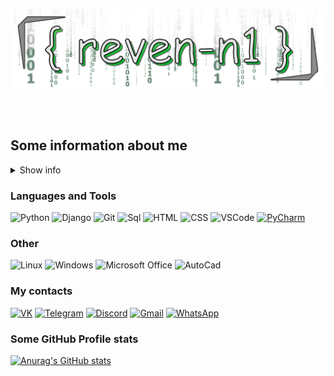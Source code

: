 [![Header](https://github.com/reven-n1/reven-n1/blob/main/assets/From_BuNtaRT_to_reven_n1_with_love1.png)](https://github.com/reven-n1)

</br>
</br>

 ## Some information about me

<details><summary>Show info</summary>
    
- **<h4>Education:</h4>**

    - **2016-2020 (specialized secondary)** Peter the Great St. Petersburg Polytechnic University, **direction** - programming in computer systems, **specialty** - technician-programmer.
    - **2020-2025 (current)** SUAI, **direction** - informatics and computer engineering.

- **<h4>Personal qualities:</h4>**

    - Calmness
    - High responsibility
    - Attentiveness
    - Discipline
    - Analytical mind
    - Learning propensity


- **<h4>Hobbies:</h4>**

    - I like to go out with friends
    - Programming
    - Biking
    - Reading books


- **<h4>Languages:</h4>**

    - Russian(native)
    - English(b2)


- **<h4>Career Objective:</h4>**

    - Senior python developer


- **<h4>Working on projects:</h4>**

    - [Discord Bot(python)](https://github.com/reven-n1/DiscordBot)
  
</details>

### Languages and Tools

![Python](https://img.shields.io/badge/-Python-black?style=for-the-badge&logo=python)   ![Django](https://img.shields.io/badge/-Django-black?style=for-the-badge&logo=django&logoColor=yellow)  ![Git](https://img.shields.io/badge/-Git-black?style=for-the-badge&logo=git&logoColor=red)  ![Sql](https://img.shields.io/badge/-SQL-black?style=for-the-badge&logo=mysql&logoColor=yellow) ![HTML](https://img.shields.io/badge/-HTML-black?style=for-the-badge&logo=html5)    ![CSS](https://img.shields.io/badge/-CSS-black?style=for-the-badge&logo=css3)   ![VSCode](https://img.shields.io/badge/-VSCode-black?style=for-the-badge&logo=visualstudiocode&logoColor=blue)</a> <a href="" style="pointer-events: none">![PyCharm](https://img.shields.io/badge/-PyCharm-black?style=for-the-badge&logo=pycharm)</a>

### Other

![Linux](https://img.shields.io/badge/-Linux-black?style=for-the-badge&logo=linux)  ![Windows](https://img.shields.io/badge/-Windows-black?style=for-the-badge&logo=windows)    ![Microsoft Office](https://img.shields.io/badge/-MicrosoftOffice-black?style=for-the-badge&logo=microsoftoffice&logoColor=red) ![AutoCad](https://img.shields.io/badge/-AutoCad-black?style=for-the-badge&logo=autodesk&logoColor=red)

### My contacts

[![VK](https://img.shields.io/badge/-VK-black?style=for-the-badge&logo=vk)](https://vk.com/idreven_n1)   [![Telegram](https://img.shields.io/badge/-Telegram-black?style=for-the-badge&logo=telegram)](https://teleg.run/reven_n1) [![Discord](https://img.shields.io/badge/-Discord-black?style=for-the-badge&logo=discord)](https://discord.com/users/reven_n1#1645) <a href="mailto:roma.suslov.16@gmail.com">![Gmail](https://img.shields.io/badge/-Gmail-black?style=for-the-badge&logo=gmail)</a> [![WhatsApp](https://img.shields.io/badge/-whatsapp-black?style=for-the-badge&logo=whatsapp)](https://wa.me/79531617159)


### Some GitHub Profile stats

[![Anurag's GitHub stats](https://github-readme-stats.vercel.app/api?username=reven-n1&count_private=true&show_icons=true&border_radius=10&hide=prs,issues&theme=dracula)](https://github.com/anuraghazra/github-readme-stats)
